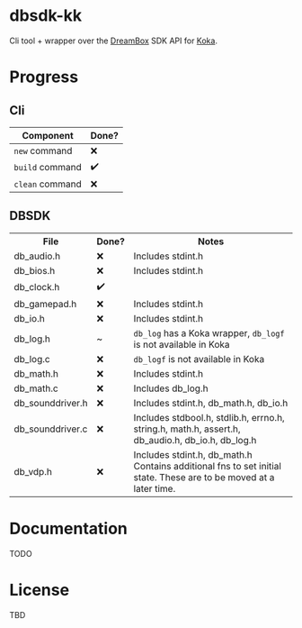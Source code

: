 # dbsdk-kk

Cli tool + wrapper over the [DreamBox](https://dreambox3d.dev) SDK API for
[Koka](https://koka-lang.github.io/koka/doc/index.html).

# Progress

## Cli

|Component      |Done?           |
|---------------|----------------|
|`new` command  |&#x274c;        |
|`build` command|&#x2714;&#xfe0f;|
|`clean` command|&#x274c;        |

## DBSDK

<table>
  <tr> <th>File</th> <th>Done?</th> <th>Notes</th> </tr>
  <tr>
    <td>db_audio.h</td>
    <td>&#x274c;</td>
    <td>Includes stdint.h</td>
  </tr>
  <tr>
    <td>db_bios.h</td>
    <td>&#x274c;</td>
    <td>Includes stdint.h</td>
  </tr>
  <tr>
    <td>db_clock.h</td>
    <td>&#x2714;&#xfe0f;</td>
    <td></td>
  </tr>
  <tr>
    <td>db_gamepad.h</td>
    <td>&#x274c;</td>
    <td>Includes stdint.h</td>
  </tr>
  <tr>
    <td>db_io.h</td>
    <td>&#x274c;</td>
    <td>Includes stdint.h</td>
  </tr>
  <tr>
    <td>db_log.h</td>
    <td>~</td>
    <td>
      <code>db_log</code> has a Koka wrapper,
      <code>db_logf</code> is not available in Koka
    </td>
  </tr>
  <tr>
    <td>db_log.c</td>
    <td>&#x274c;</td>
    <td><code>db_logf</code> is not available in Koka</td>
  </tr>
  <tr>
    <td>db_math.h</td>
    <td>&#x274c;</td>
    <td>Includes stdint.h</td>
  </tr>
  <tr>
    <td>db_math.c</td>
    <td>&#x274c;</td>
    <td>Includes db_log.h</td>
  </tr>
  <tr>
    <td>db_sounddriver.h</td>
    <td>&#x274c;</td>
    <td>Includes stdint.h, db_math.h, db_io.h</td>
  </tr>
  <tr>
    <td>db_sounddriver.c</td>
    <td>&#x274c;</td>
    <td>Includes stdbool.h, stdlib.h, errno.h, string.h, math.h, assert.h, db_audio.h, db_io.h, db_log.h</td>
  </tr>
  <tr>
    <td>db_vdp.h</td>
    <td>&#x274c;</td>
    <td>
      Includes stdint.h, db_math.h</br>
      Contains additional fns to set initial state. These are to be moved at a later time.
    </td>
  </tr>
</table>

# Documentation

TODO

# License

TBD